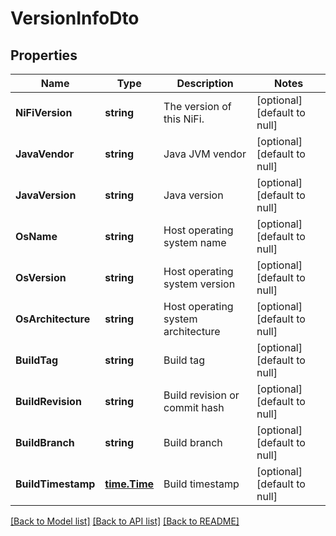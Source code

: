 # VersionInfoDto

## Properties
Name | Type | Description | Notes
------------ | ------------- | ------------- | -------------
**NiFiVersion** | **string** | The version of this NiFi. | [optional] [default to null]
**JavaVendor** | **string** | Java JVM vendor | [optional] [default to null]
**JavaVersion** | **string** | Java version | [optional] [default to null]
**OsName** | **string** | Host operating system name | [optional] [default to null]
**OsVersion** | **string** | Host operating system version | [optional] [default to null]
**OsArchitecture** | **string** | Host operating system architecture | [optional] [default to null]
**BuildTag** | **string** | Build tag | [optional] [default to null]
**BuildRevision** | **string** | Build revision or commit hash | [optional] [default to null]
**BuildBranch** | **string** | Build branch | [optional] [default to null]
**BuildTimestamp** | [**time.Time**](time.Time.md) | Build timestamp | [optional] [default to null]

[[Back to Model list]](../pkg/nifi/README.md#documentation-for-models) [[Back to API list]](../pkg/nifi/README.md#documentation-for-api-endpoints) [[Back to README]](../pkg/nifi/README.md)


